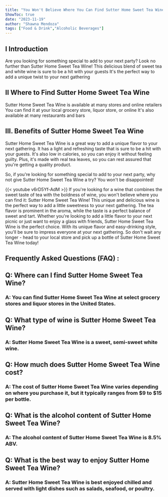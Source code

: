 ```yaml
---
title: "You Won't Believe Where You Can Find Sutter Home Sweet Tea Wine!"
ShowToc: true 
date: "2023-11-19"
author: "Shawna Mendoza" 
tags: ["Food & Drink","Alcoholic Beverages"]
---
```

## I Introduction
Are you looking for something special to add to your next party? Look no further than Sutter Home Sweet Tea Wine! This delicious blend of sweet tea and white wine is sure to be a hit with your guests It's the perfect way to add a unique twist to your next gathering

## II Where to Find Sutter Home Sweet Tea Wine
Sutter Home Sweet Tea Wine is available at many stores and online retailers You can find it at your local grocery store, liquor store, or online It's also available at many restaurants and bars

## III. Benefits of Sutter Home Sweet Tea Wine
Sutter Home Sweet Tea Wine is a great way to add a unique flavor to your next gathering. It has a light and refreshing taste that is sure to be a hit with your guests. It's also low in calories, so you can enjoy it without feeling guilty. Plus, it's made with real tea leaves, so you can rest assured that you're getting a quality product. 

So, if you're looking for something special to add to your next party, why not give Sutter Home Sweet Tea Wine a try? You won't be disappointed!

{{< youtube v6rD5Yf-AdM >}} 
If you're looking for a wine that combines the sweet taste of tea with the boldness of wine, you won't believe where you can find it: Sutter Home Sweet Tea Wine! This unique and delicious wine is the perfect way to add a little sweetness to your next gathering. The tea flavor is prominent in the aroma, while the taste is a perfect balance of sweet and tart. Whether you're looking to add a little flavor to your next picnic or just want to enjoy a glass with friends, Sutter Home Sweet Tea Wine is the perfect choice. With its unique flavor and easy-drinking style, you'll be sure to impress everyone at your next gathering. So don't wait any longer - head to your local store and pick up a bottle of Sutter Home Sweet Tea Wine today!

## Frequently Asked Questions (FAQ) :
<h2>Q: Where can I find Sutter Home Sweet Tea Wine?</h2>

<h3>A: You can find Sutter Home Sweet Tea Wine at select grocery stores and liquor stores in the United States.</h3>

<h2>Q: What type of wine is Sutter Home Sweet Tea Wine?</h2>

<h3>A: Sutter Home Sweet Tea Wine is a sweet, semi-sweet white wine.</h3>

<h2>Q: How much does Sutter Home Sweet Tea Wine cost?</h2>

<h3>A: The cost of Sutter Home Sweet Tea Wine varies depending on where you purchase it, but it typically ranges from $9 to $15 per bottle.</h3>

<h2>Q: What is the alcohol content of Sutter Home Sweet Tea Wine?</h2>

<h3>A: The alcohol content of Sutter Home Sweet Tea Wine is 8.5% ABV.</h3>

<h2>Q: What is the best way to enjoy Sutter Home Sweet Tea Wine?</h2>

<h3>A: Sutter Home Sweet Tea Wine is best enjoyed chilled and served with light dishes such as salads, seafood, or poultry.</h3>



